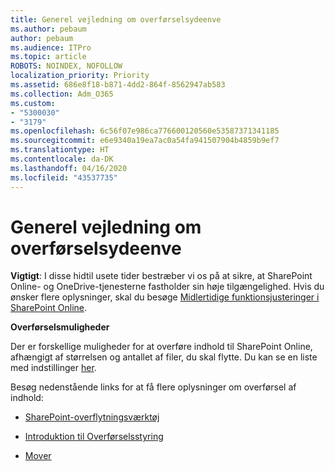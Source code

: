 ```yaml
---
title: Generel vejledning om overførselsydeenve
ms.author: pebaum
author: pebaum
ms.audience: ITPro
ms.topic: article
ROBOTS: NOINDEX, NOFOLLOW
localization_priority: Priority
ms.assetid: 686e8f18-b871-4dd2-864f-8562947ab583
ms.collection: Adm_O365
ms.custom:
- "5300030"
- "3179"
ms.openlocfilehash: 6c56f07e986ca776600120560e53587371341185
ms.sourcegitcommit: e6e9340a19ea7ac0a54fa941507904b4859b9ef7
ms.translationtype: HT
ms.contentlocale: da-DK
ms.lasthandoff: 04/16/2020
ms.locfileid: "43537735"
---
```

# <a name="general-migration-performance-guidance"></a>Generel vejledning om overførselsydeenve


**Vigtigt**: I disse hidtil usete tider bestræber vi os på at sikre, at SharePoint Online- og OneDrive-tjenesterne fastholder sin høje tilgængelighed. Hvis du ønsker flere oplysninger, skal du besøge [Midlertidige funktionsjusteringer i SharePoint Online](https://aka.ms/ODSPAdjustments).

**Overførselsmuligheder**

Der er forskellige muligheder for at overføre indhold til SharePoint Online, afhængigt af størrelsen og antallet af filer, du skal flytte. Du kan se en liste med indstillinger [her](https://docs.microsoft.com/sharepointmigration/migrate-to-sharepoint-online).

Besøg nedenstående links for at få flere oplysninger om overførsel af indhold:

- [SharePoint-overflytningsværktøj](https://docs.microsoft.com/sharepointmigration/introducing-the-sharepoint-migration-tool)

- [Introduktion til Overførselsstyring](https://docs.microsoft.com/sharepointmigration/mm-get-started)

- [Mover](https://mover.io/)
